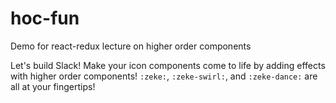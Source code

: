 # hoc-fun
Demo for react-redux lecture on higher order components

Let's build Slack! Make your icon components come to life by adding effects with higher order components!
`:zeke:`, `:zeke-swirl:`, and `:zeke-dance:` are all at your fingertips!
